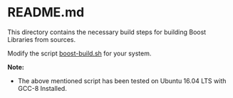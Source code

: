 # README.md

This directory contains the necessary build steps for building Boost Libraries
from sources.

Modify the script [boost-build.sh](boost-build.sh) for your system.

**Note:**
* The above mentioned script has been tested on Ubuntu 16.04 LTS with GCC-8
Installed. 
